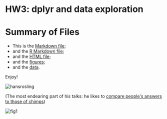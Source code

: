 HW3: dplyr and data exploration
==========================
# Summary of Files

* This is the [Markdown file](https://github.com/STAT545-UBC/zz_michelle_lee-coursework/blob/master/HW3/HW3.md);
* and the [R Markdown file](https://github.com/STAT545-UBC/zz_michelle_lee-coursework/blob/master/HW3/HW3.Rmd);
* and the [HTML file](https://github.com/STAT545-UBC/zz_michelle_lee-coursework/blob/master/HW3/HW3.html);
* and the [figures]();
* and the [data](https://github.com/STAT545-UBC/zz_michelle_lee-coursework/blob/master/HW3/gapminderDataFiveYear.txt). 

Enjoy!


![hansrosling](http://lh6.ggpht.com/_H14qvQBzS-Y/TSU1RmdCHNI/AAAAAAAALpE/oHD8MWY_-5Y/hans_rosling_bbc.jpg)

(The most endearing part of his talks: he likes to [compare people's answers to those of chimps](http://www.cnn.com/2013/12/10/world/gapminder-us-ignorance-survey/))


![fig1](https://raw.githubusercontent.com/STAT545-UBC/zz_michelle_lee-coursework/master/HW3/HW3_files/figure-html/unnamed-chunk-7.png?token=8763950__eyJzY29wZSI6IlJhd0Jsb2I6U1RBVDU0NS1VQkMvenpfbWljaGVsbGVfbGVlLWNvdXJzZXdvcmsvbWFzdGVyL0hXMy9IVzNfZmlsZXMvZmlndXJlLWh0bWwvdW5uYW1lZC1jaHVuay03LnBuZyIsImV4cGlyZXMiOjE0MTI2MDEyNzF9--638feccf4677e290e3180b2ecf6d0ff083f400df)